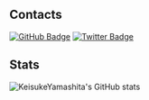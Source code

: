 ## Contacts

[![GitHub Badge](https://img.shields.io/badge/-GitHub-000?style=flat&logo=Github&logoColor=white)](https://github.com/KeisukeYamashita)
[![Twitter Badge](https://img.shields.io/badge/-Twitter-1ca0f1?style=flat-square&logo=twitter&logoColor=white&link=https://twitter.com/_k_e_k_e)](https://twitter.com/yokinist)

## Stats

![KeisukeYamashita's GitHub stats](https://github-readme-stats.vercel.app/api?username=KeisukeYamashita)

